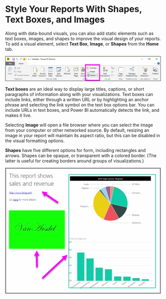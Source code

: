 <properties
   pageTitle="Shapes, text boxes, and images"
   description="Add a personal touch, and a logo, to reports and dashboards"
   services="powerbi"
   documentationCenter=""
   authors="davidiseminger"
   manager="mblythe"
   editor=""
   tags=""
   featuredVideoId="_3q6VEBhGew"
   featuredVideoThumb=""
   courseDuration="6m"/>

<tags
   ms.service="powerbi"
   ms.devlang="NA"
   ms.topic="article"
   ms.tgt_pltfrm="NA"
   ms.workload="powerbi"
   ms.date="03/28/2016"
   ms.author="davidi"/>

# Style Your Reports With Shapes, Text Boxes, and Images

Along with data-bound visuals, you can also add static elements such as text boxes, images, and shapes to improve the visual design of your reports. To add a visual element, select **Text Box**, **Image**, or **Shapes** from the **Home** tab.

![](media/powerbi-learning-3-10-create-shapes-images/3-10_1.png)

**Text boxes** are an ideal way to display large titles, captions, or short paragraphs of information along with your visualizations. Text boxes can include links, either through a written URL or by highlighting an anchor phrase and selecting the link symbol on the text box options bar. You can include URLs in text boxes, and Power BI automatically detects the link, and makes it live.

Selecting **Image** will open a file browser where you can select the image from your computer or other networked source. By default, resizing an image in your report will maintain its aspect ratio, but this can be disabled in the visual formatting options.

**Shapes** have five different options for form, including rectangles and arrows. Shapes can be opaque, or transparent with a colored border. (The latter is useful for creating borders around groups of visualizations.)

![](media/powerbi-learning-3-10-create-shapes-images/3-10_2.png)
